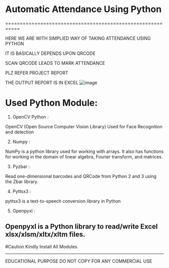 # Automatic Attendance Using Python
===========================================================

HERE WE ARE WITH SIMPLIED WAY OF TAKING ATTENDANCE USING PYTHON

IT IS BASICALLY DEPENDS UPON QRCODE

SCAN QRCODE LEADS TO MARK ATTENDANCE

PLZ REFER PROJECT REPORT 

THE OUTPUT REPORT IS IN EXCEL 
![image](https://user-images.githubusercontent.com/97455378/185534837-8695c8fe-e098-47d4-a9fc-b5c09b4bd007.png)


# Used Python Module:

1.	 OpenCV Python :

OpenCV (Open Source Computer Vision Library) Used for Face Recognition and detection

2.	Numpy :

NumPy is a python library used for working with arrays. It also has functions for working in the domain of linear algebra, Fourier transform, and matrices.

3.	Pyzbar :

Read one-dimensional barcodes and 
QRCode from Python 2 and 3 using the Zbar library.

4.	Pyttsx3 :

pyttsx3 is a text-to-speech conversion library in Python

5.	Openpyxl :

Openpyxl is a Python library to read/write Excel xlsx/xlsm/xltx/xltm files. 
--------------------------------
#Caution
Kindly Install All Modules





---------------------------------

EDUCATIONAL PURPOSE 
DO NOT COPY FOR ANY COMMERCIAL USE
